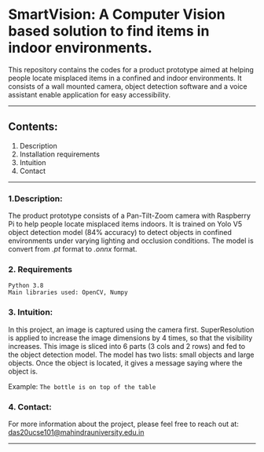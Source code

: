 # SmartVision: A Computer Vision based solution to find items in indoor environments. 

This repository contains the codes for a product prototype aimed at helping people locate misplaced items in a confined and indoor environments. It consists of a wall mounted camera, object detection software and a voice assistant enable application for easy accessibility.

---
## Contents:
1. Description
2. Installation requirements
3. Intuition
4. Contact

---
### 1.Description:
The product prototype consists of a Pan-Tilt-Zoom camera with Raspberry Pi to help people locate misplaced items indoors. It is trained on Yolo V5 object detection model (84% accuracy) to detect objects in confined environments under varying lighting and occlusion conditions. The model is convert from *.pt* format to *.onnx* format. 

### 2. Requirements
```
Python 3.8
Main libraries used: OpenCV, Numpy
```

### 3. Intuition:
In this project, an image is captured using the camera first. SuperResolution is applied to increase the image dimensions by 4 times, so that the visibility increases. This image is sliced into 6 parts (3 cols and 2 rows) and fed to the object detection model. The model has two lists: small objects and large objects. Once the object is located, it gives a message saying where the object is. 

Example: `The bottle is on top of the table`

### 4. Contact:
For more information about the project, please feel free to reach out at: das20ucse101@mahindrauniversity.edu.in

---




